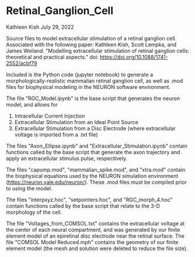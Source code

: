 # Retinal_Ganglion_Cell

Kathleen Kish
July 29, 2022

Source files to model extracellular stimulation of a retinal ganglion cell. Associated with the following paper: Kathleen Kish, Scott Lempka, and James Weiland. "Modelling extracellular stimulation of retinal ganglion cells: theoretical and practical aspects." doi: https://doi.org/10.1088/1741-2552/acbf79

Included is the Python code (jupyter notebook) to generate a morphologically-realistic mammalian retinal ganglion cell, as well as .mod files for biophysical modeling in the NEURON software environment. 

The file "RGC_Model.ipynb" is the base script that generates the neuron model, and allows for 
  1. Intracellular Current Injection
  2. Extracellular Stimulation from an Ideal Point Source
  3. Extracellular Stimulation from a Disc Electrode (where extracellular voltage is imported from a .txt file)
  
The files "Axon_Ellipse.ipynb" and "Extracellular_Stimulation.ipynb" contain functions called by the base script that generate the axon trajectory and apply an extracellular stimulus pulse, respectively. 

The files "capump.mod", "mammalian_spike.mod", and "xtra.mod" contain the biophysical equations used by the NEURON simulation environment (https://neuron.yale.edu/neuron/). These .mod files must be compiled prior to using the model. 

The files "interpxyz.hoc", "setpointers.hoc", and "RGC_morph_4.hoc" contain functions called by the base script that relate to the 3-D morphology of the cell. 

The file "Voltages_from_COMSOL.txt" contains the extracellular voltage at the center of each neural compartment, and was generated by our finite element model of an epiretinal disc electrode near the retinal surface. The file "COMSOL Model Reduced.mph" contains the geometry of our finite element model (the mesh and solution were deleted to reduce the file size). 
